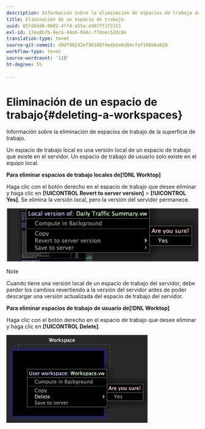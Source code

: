 ```yaml
---
description: Información sobre la eliminación de espacios de trabajo de la superficie de trabajo.
title: Eliminación de un espacio de trabajo
uuid: 85fd84d6-0602-4ff4-a55a-44077f3f3151
exl-id: 17ea8b7b-9ecb-44a5-844c-f7daec52dc8e
translation-type: tm+mt
source-git-commit: d9df90242ef96188f4e4b5e6d04cfef196b0a628
workflow-type: tm+mt
source-wordcount: '118'
ht-degree: 5%

---
```


# Eliminación de un espacio de trabajo{#deleting-a-workspaces}

Información sobre la eliminación de espacios de trabajo de la superficie de trabajo.

Un espacio de trabajo local es una versión local de un espacio de trabajo que existe en el servidor. Un espacio de trabajo de usuario solo existe en el equipo local.

**Para eliminar espacios de trabajo locales de[!DNL Worktop]**

Haga clic con el botón derecho en el espacio de trabajo que desee eliminar y haga clic en **[!UICONTROL Revert to server version]** > **[!UICONTROL Yes]**. Se elimina la versión local, pero la versión del servidor permanece.

![](assets/client-del.png)

>[!NOTE]
>
>Cuando tiene una versión local de un espacio de trabajo del servidor, debe perder los cambios revertiendo a la versión del servidor antes de poder descargar una versión actualizada del espacio de trabajo del servidor.

**Para eliminar espacios de trabajo de usuario de[!DNL Worktop]**

Haga clic con el botón derecho en el espacio de trabajo que desee eliminar y haga clic en **[!UICONTROL Delete]**.

![](assets/mnu_workspaceManager_Deletewksp.png)
